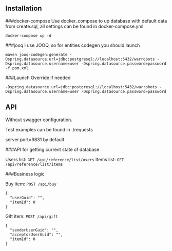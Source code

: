 ## Installation

###docker-compose
Use docker_compose to up database with default data from create.sql, all settings can be found in docker-compose.yml
```
docker-compose up -d
```

###jooq
I use JOOQ, so for entities codegen you should launch
```
maven jooq-codegen:generate -Dspring.datasource.url=jdbc:postgresql://localhost:5432/warrobots -Dspring.datasource.username=user -Dspring.datasource.password=password -f pom.xml
```

###Launch
Override if needed
```
-Dspring.datasource.url=jdbc:postgresql://localhost:5432/warrobots -Dspring.datasource.username=user -Dspring.datasource.password=password
```

## API
Without swagger configuration.

Test examples can be found in ./requests

server.port=9831 by default

###API for getting current state of database

Users list: `GET /api/reference/list/users`
Items list: `GET /api/reference/list/items`

###Business logic

Buy item: `POST /api/buy`
```
{
  "userGuid": "",
  "itemId": 0
}
```

Gift item: `POST /api/gift`
```
{
  "senderUserGuid": "",
  "acceptorUserGuid": "",
  "itemId": 0
}
```